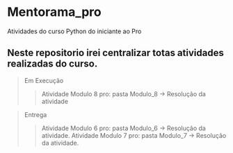 # Mentorama_pro
Atividades do curso Python do iniciante ao Pro

## Neste repositorio irei centralizar totas atividades realizadas do curso.
> Em Execução
>> Atividade Modulo 8 pro: pasta Modulo_8 -> Resolução da atividade

> Entrega 
>> Atividade Modulo 6 pro: pasta Modulo_6 -> Resolução da atividade.
>> Atividade Modulo 7 pro: pasta Modulo_7 -> Resolução da atividade.
